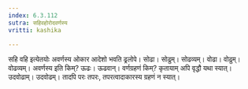 ```yaml
---
index: 6.3.112
sutra: सहिवहोरोदवर्णस्य
vritti: kashika

---
```

सहि वहि इत्येतयोः अवर्णस्य ओकार आदेशो भवति ढ्रलोपे। सोढा। सोढुम्। सोढव्यम्। वोढा। वोढुम्। वोढव्यम्। अवर्णस्य इति किम्? ऊढः। ऊढवान्। वर्णग्रहणं किम्? कृतायाम् अपि वृद्धौ यथा स्यात्। उदवोढाम्। उदवोढम्। तादपि परः तपरः, तपरत्वादाकारस्य ग्रहणं न स्यात्।